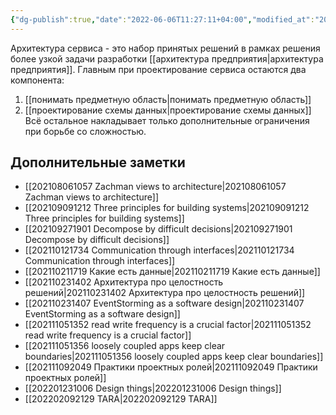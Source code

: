```yaml
---
{"dg-publish":true,"date":"2022-06-06T11:27:11+04:00","modified_at":"2023-01-03T12:02:29+04:00","permalink":"/arhitektura-servisa/","dgHomeLink":false,"dgPassFrontmatter":true}
---
```



Архитектура сервиса - это набор принятых решений в рамках решения более узкой задачи разработки [[архитектура предприятия|архитектура предприятия]]. 
Главным при проектирование сервиса остаются два компонента:
1. [[понимать предметную область|понимать предметную область]]
2. [[проектирование схемы данных|проектирование схемы данных]]
Всё остальное накладывает только дополнительные ограничения при борьбе со сложностью.

## Дополнительные заметки

- [[202108061057 Zachman views to architecture|202108061057 Zachman views to architecture]]
- [[202109091212 Three principles for building systems|202109091212 Three principles for building systems]]
- [[202109271901 Decompose by difficult decisions|202109271901 Decompose by difficult decisions]]
- [[202110121734 Communication through interfaces|202110121734 Communication through interfaces]]
- [[202110211719 Какие есть данные|202110211719 Какие есть данные]]
- [[202110231402 Архитектура про целостность решений|202110231402 Архитектура про целостность решений]]
- [[202110231407 EventStorming as a software design|202110231407 EventStorming as a software design]]
- [[202111051352 read write frequency is a crucial factor|202111051352 read write frequency is a crucial factor]]
- [[202111051356 loosely coupled apps keep clear boundaries|202111051356 loosely coupled apps keep clear boundaries]]
- [[202111092049 Практики проектных ролей|202111092049 Практики проектных ролей]]
- [[202201231006 Design things|202201231006 Design things]]
- [[202202092129 TARA|202202092129 TARA]]

